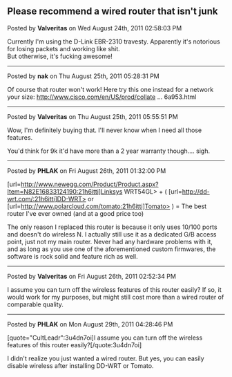 ## Please recommend a wired router that isn't junk
Posted by **Valveritas** on Wed August 24th, 2011 02:58:03 PM

Currently I'm using the D-Link EBR-2310 travesty.  Apparently it's notorious for losing packets and working like shit.  
But otherwise, it's fucking awesome!

--------------------------------------------------------------------------------

Posted by **nak** on Thu August 25th, 2011 05:28:31 PM

Of course that router won't work! Here try this one instead for a network your size: <!-- m --><a class="postlink" href="http://www.cisco.com/en/US/prod/collateral/routers/ps5855/prod_qas0900aecd8016a953.html">http://www.cisco.com/en/US/prod/collate ... 6a953.html</a><!-- m -->

--------------------------------------------------------------------------------

Posted by **Valveritas** on Thu August 25th, 2011 05:55:51 PM

Wow, I'm definitely buying that.  I'll never know when I need all those features.  

You'd think for 9k it'd have more than a 2 year warranty though.... sigh.

--------------------------------------------------------------------------------

Posted by **PHLAK** on Fri August 26th, 2011 01:32:00 PM

[url=http://www.newegg.com/Product/Product.aspx?Item=N82E16833124190:21h6itti]Linksys WRT54GL> + ( [url=http://dd-wrt.com/:21h6itti]DD-WRT> or [url=http://www.polarcloud.com/tomato:21h6itti]Tomato> ) = The best router I've ever owned (and at a good price too)

The only reason I replaced this router is because it only uses 10/100 ports and doesn't do wireless N.  I actually still use it as a dedicated G/B access point, just not my main router.  Never had any hardware problems with it, and as long as you use one of the aforementioned custom firmwares, the software is rock solid and feature rich as well.

--------------------------------------------------------------------------------

Posted by **Valveritas** on Fri August 26th, 2011 02:52:34 PM

I assume you can turn off the wireless features of this router easily?  If so, it would work for my purposes, but might still cost more than a wired router of comparable quality.

--------------------------------------------------------------------------------

Posted by **PHLAK** on Mon August 29th, 2011 04:28:46 PM

[quote="CultLeadr":3u4dn7oi]I assume you can turn off the wireless features of this router easily?[/quote:3u4dn7oi]

I didn't realize you just wanted a wired router.  But yes, you can easily disable wireless after installing DD-WRT or Tomato.
